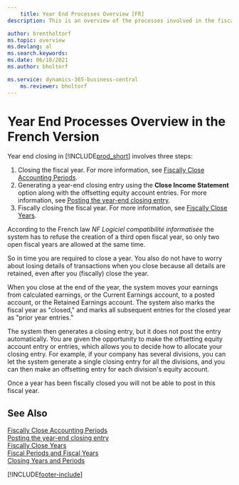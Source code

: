 ```yaml
---
    title: Year End Processes Overview [FR]
description: This is an overview of the processes involved in the fiscal year end closing entry in Business Central.

author: brentholtorf
ms.topic: overview
ms.devlang: al
ms.search.keywords:
ms.date: 06/18/2021
ms.author: bholtorf

ms.service: dynamics-365-business-central
    ms.reviewer: bholtorf
---
```

# Year End Processes Overview in the French Version

Year end closing in [!INCLUDE[prod_short](../../includes/prod_short.md)] involves three steps:  

1. Closing the fiscal year. For more information, see [Fiscally Close Accounting Periods](how-to-fiscally-close-accounting-periods.md).  
2. Generating a year-end closing entry using the **Close Income Statement** option along with the offsetting equity account entries. For more information, see [Posting the year-end closing entry](how-to-post-the-year-end-closing-entry.md).  
3. Fiscally closing the fiscal year. For more information, see [Fiscally Close Years](how-to-fiscally-close-years.md).  

According to the French law *NF Logiciel compatibilité informatisée* the system has to refuse the creation of a third open fiscal year, so only two open fiscal years are allowed at the same time.  

So in time you are required to close a year. You also do not have to worry about losing details of transactions when you close because all details are retained, even after you (fiscally) close the year.  

When you close at the end of the year, the system moves your earnings from calculated earnings, or the Current Earnings account, to a posted account, or the Retained Earnings account. The system also marks the fiscal year as "closed," and marks all subsequent entries for the closed year as "prior year entries."  

The system then generates a closing entry, but it does not post the entry automatically. You are given the opportunity to make the offsetting equity account entry or entries, which allows you to decide how to allocate your closing entry. For example, if your company has several divisions, you can let the system generate a single closing entry for all the divisions, and you can then make an offsetting entry for each division's equity account.  

Once a year has been fiscally closed you will not be able to post in this fiscal year.  

## See Also

[Fiscally Close Accounting Periods](how-to-fiscally-close-accounting-periods.md)  
[Posting the year-end closing entry](how-to-post-the-year-end-closing-entry.md)  
[Fiscally Close Years](how-to-fiscally-close-years.md)  
[Fiscal Periods and Fiscal Years](fiscal-periods-and-fiscal-years.md)  
[Closing Years and Periods](../../year-close-years-periods.md)  


[!INCLUDE[footer-include](../../includes/footer-banner.md)]